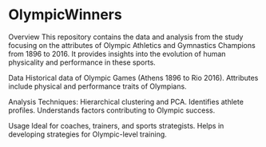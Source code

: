 # OlympicWinners

Overview
This repository contains the data and analysis from the study focusing on the attributes of Olympic Athletics and Gymnastics Champions from 1896 to 2016. It provides insights into the evolution of human physicality and performance in these sports.

Data
Historical data of Olympic Games (Athens 1896 to Rio 2016).
Attributes include physical and performance traits of Olympians.

Analysis
Techniques: Hierarchical clustering and PCA.
Identifies athlete profiles.
Understands factors contributing to Olympic success.

Usage
Ideal for coaches, trainers, and sports strategists. Helps in developing strategies for Olympic-level training.
